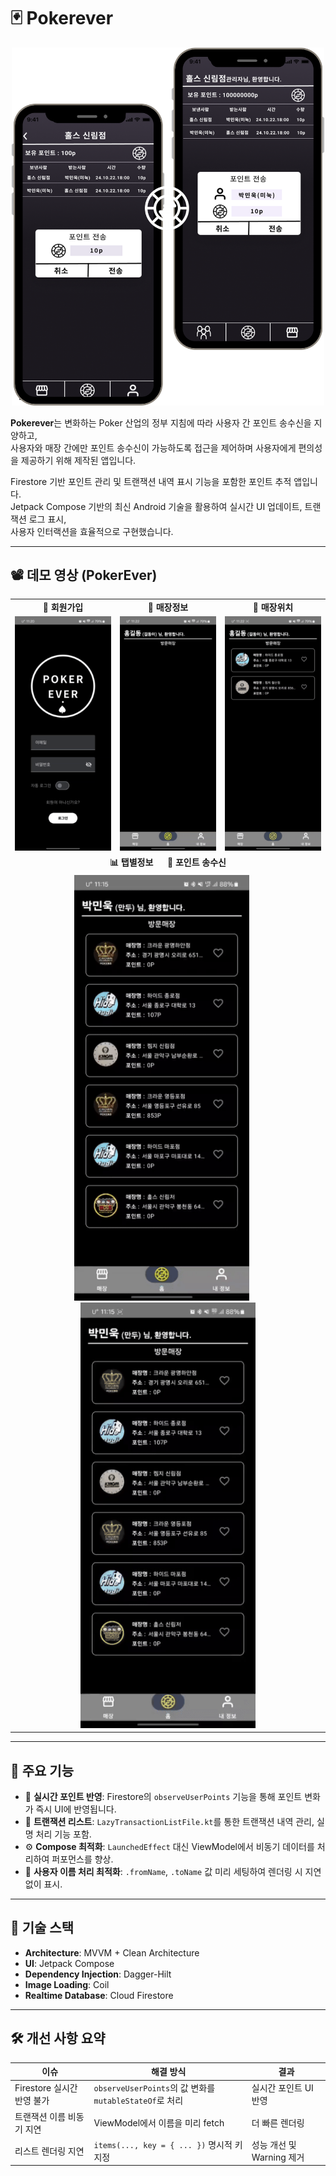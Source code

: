 # 🃏 Pokerever

<p align="center">
  <img src="assets/mainimg.png" alt="Pokerever UI Preview" width="500"/>
</p>

**Pokerever**는 변화하는 Poker 산업의 정부 지침에 따라 사용자 간 포인트 송수신을 지양하고,  
사용자와 매장 간에만 포인트 송수신이 가능하도록 접근을 제어하며 사용자에게 편의성을 제공하기 위해 제작된 앱입니다.  

Firestore 기반 포인트 관리 및 트랜잭션 내역 표시 기능을 포함한 포인트 추적 앱입니다.  
Jetpack Compose 기반의 최신 Android 기술을 활용하여 실시간 UI 업데이트, 트랜잭션 로그 표시,  
사용자 인터랙션을 효율적으로 구현했습니다.

---

<h2>📽️ 데모 영상 (PokerEver)</h2>

<table>
  <tr>
    <td align="center"><strong>🔐 회원가입</strong></td>
    <td align="center"><strong>🏪 매장정보</strong></td>
    <td align="center"><strong>📍 매장위치</strong></td>
  </tr>
  <tr>
    <td><img src="assets/회원가입.gif" width="280px"/></td>
    <td><img src="assets/매장정보.gif" width="280px"/></td>
    <td><img src="assets/매장위치.gif" width="280px"/></td>
  </tr>

  <tr>
    <td align="center" colspan="3">
      <strong>📊 탭별정보 &nbsp;&nbsp;&nbsp;&nbsp; 💸 포인트 송수신</strong>
    </td>
  </tr>
  <tr>
    <td colspan="3" align="center">
      <img src="assets/탭별정보.gif" width="280px" style="margin-right: 20px;"/>
      <img src="assets/포인트송수신.gif" width="280px"/>
    </td>
  </tr>
</table>

---

## 📱 주요 기능

- 🔄 **실시간 포인트 반영**: Firestore의 `observeUserPoints` 기능을 통해 포인트 변화가 즉시 UI에 반영됩니다.
- 🧾 **트랜잭션 리스트**: `LazyTransactionListFile.kt`를 통한 트랜잭션 내역 관리, 실명 처리 기능 포함.
- ⚙️ **Compose 최적화**: `LaunchedEffect` 대신 ViewModel에서 비동기 데이터를 처리하여 퍼포먼스를 향상.
- 🧠 **사용자 이름 처리 최적화**: `.fromName`, `.toName` 값 미리 세팅하여 렌더링 시 지연 없이 표시.

---

## 🧱 기술 스택

- **Architecture**: MVVM + Clean Architecture  
- **UI**: Jetpack Compose  
- **Dependency Injection**: Dagger-Hilt  
- **Image Loading**: Coil  
- **Realtime Database**: Cloud Firestore  

---

## 🛠️ 개선 사항 요약

| 이슈 | 해결 방식 | 결과 |
|------|-----------|------|
| Firestore 실시간 반영 불가 | `observeUserPoints`의 값 변화를 `mutableStateOf`로 처리 | 실시간 포인트 UI 반영 |
| 트랜잭션 이름 비동기 지연 | ViewModel에서 이름을 미리 fetch | 더 빠른 렌더링 |
| 리스트 렌더링 지연 | `items(..., key = { ... })` 명시적 키 지정 | 성능 개선 및 Warning 제거 |

